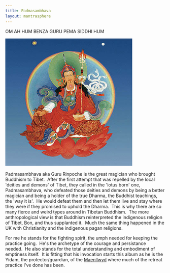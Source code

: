```yaml
---
title: Padmasambhava
layout: mantrasphere
---
```



OM AH HUM BENZA GURU PEMA SIDDHI HUM  


<img src="/assets/images/mantrasphere/padmasambhava.jpg" alt="" width="400" height="400" />  


Padmasambhava aka Guru Rinpoche is the great magician who brought Buddhism to Tibet.  After the first attempt that was repelled by the local 'deities and demons' of Tibet, they called in the 'lotus born' one, Padmasambhava, who defeated those deities and demons by being a better magician and being a holder of the true Dharma, the Buddhist teachings, the 'way it is'.  He would defeat them and then let them live and stay where they were if they promised to uphold the Dharma.  This is why there are so many fierce and weird types around in Tibetan Buddhism.  The more anthropological view is that Buddhism reinterpreted the indigenous religion of Tibet, Bon, and thus supplanted it.  Much the same thing happened in the UK with Christianity and the indigenous pagan religions.  

For me he stands for the fighting spirit, the umph needed for keeping the practice going.  He's the archetype of the courage and persistance needed.  He also stands for the total understanding and embodiment of emptiness itself.  It is fitting that his invocation starts this album as he is the Yidam, the protector/guardian, of the <a href="http://www.westernchanfellowship.org/maenllwyd.html">Maenllwyd</a> where much of the retreat practice I've done has been.
